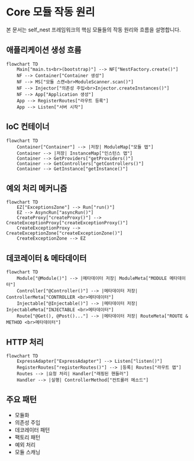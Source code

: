 # Core 모듈 작동 원리

본 문서는 self_nest 프레임워크의 핵심 모듈들의 작동 원리와 흐름을 설명합니다.

## 애플리케이션 생성 흐름
```mermaid
flowchart TD
    Main["main.ts<br>(bootstrap)"] --> NF["NestFactory.create()"]
    NF --> Container["Container 생성"]
    NF --> MS["모듈 스캔<br>ModuleScanner.scan()"]
    NF --> Injector["의존성 주입<br>Injector.createInstances()"]
    NF --> App["Application 생성"]
    App --> RegisterRoutes["라우트 등록"]
    App --> Listen["서버 시작"]
```

## IoC 컨테이너
```mermaid
flowchart TD
    Container["Container"] --> |저장| ModuleMap["모듈 맵"]
    Container --> |저장| InstanceMap["인스턴스 맵"]
    Container --> GetProviders["getProviders()"]
    Container --> GetControllers["getControllers()"]
    Container --> GetInstance["getInstance()"]
```

## 예외 처리 메커니즘
```mermaid
flowchart TD
    EZ["ExceptionsZone"] --> Run["run()"]
    EZ --> AsyncRun["asyncRun()"]
    CreateProxy["createProxy()"] --> CreateExceptionProxy["createExceptionProxy()"]
    CreateExceptionProxy --> CreateExceptionZone["createExceptionZone()"]
    CreateExceptionZone --> EZ
```

## 데코레이터 & 메타데이터
```mermaid
flowchart TD
    Module["@Module()"] --> |메타데이터 저장| ModuleMeta["MODULE 메타데이터"]
    Controller["@Controller()"] --> |메타데이터 저장| ControllerMeta["CONTROLLER <br>메타데이터"]
    Injectable["@Injectable()"] --> |메타데이터 저장| InjectableMeta["INJECTABLE <br>메타데이터"]
    Route["@Get(), @Post()..."] --> |메타데이터 저장| RouteMeta["ROUTE & METHOD <br>메타데이터"]
```

## HTTP 처리
```mermaid
flowchart TD
    ExpressAdapter["ExpressAdapter"] --> Listen["listen()"]
    RegisterRoutes["registerRoutes()"] --> |등록| Routes["라우트 맵"]
    Routes --> |요청 처리| Handler["래핑된 핸들러"]
    Handler --> |실행| ControllerMethod["컨트롤러 메소드"]
```

## 주요 패턴
- 모듈화
- 의존성 주입
- 데코레이터 패턴
- 팩토리 패턴
- 예외 처리
- 모듈 스캐닝 